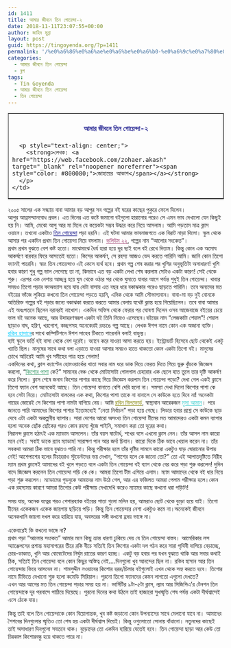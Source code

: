 ```yaml
---
id: 1411
title: আমার জীবনে তিন গোয়েন্দা-২
date: 2018-11-11T23:07:55+00:00
author: জাহিদ মুন্না
layout: post
guid: https://tingoyenda.org/?p=1411
permalink: '/%e0%a6%86%e0%a6%ae%e0%a6%be%e0%a6%b0-%e0%a6%9c%e0%a7%80%e0%a6%ac%e0%a6%a8%e0%a7%87-%e0%a6%a4%e0%a6%bf%e0%a6%a8-%e0%a6%97%e0%a7%8b%e0%a7%9f%e0%a7%87%e0%a6%a8%e0%a7%8d%e0%a6%a6%e0%a6%be-%e0%a7%a8/'
categories:
  - আমার জীবনে তিন গোয়েন্দা
  - ব্লগ
tags:
  - Tin Goyenda
  - আমার জীবনে তিন গোয়েন্দা
  - তিন গোয়েন্দা
---
```

<table border="1" style="border-collapse: collapse; width: 100%;">
  <tr>
    <td style="width: 100%;">
      <h4 style="text-align: center;">
        <span style="color: #333399;"><strong>আমার জীবনে তিন গোয়েন্দা-২</strong></span>
      </h4>
      
      <p style="text-align: center;">
        <strong>লেখক: <a href="https://web.facebook.com/zohaer.akash" target="_blank" rel="noopener noreferrer"><span style="color: #800080;">জোহায়ের আকাশ</span></a></strong>
      </p>
    </td>
  </tr>
</table>

২০০৫ সালের এক সন্ধ্যায় বাবা আমার বড় আপুর সব গল্পের বই ঘরের কাছের পুকুরে ফেলে দিলেন।  
আপুর আত্নসম্মানবোধ প্রবল। এত দিনের এত কষ্টে জমানো বইগুলো হারানোর পরেও সে এমন ভাব দেখালো যেন কিছুই হয় নি। আমি, মেঝো আপু আর মা মিলে যে কয়েকটা সম্ভব উদ্ধার করে নিয়ে আসলাম। আমি পড়তাম মাত্র ক্লাস ওয়ানে। তখনো একটাও <span style="color: #000080;"><a href="https://3goyenda.com/" style="color: #000080;">তিন গোয়েন্দা</a></span> পড়া হয়নি। এই ঘটনা আমার ভাবনাজগতে এক বিরাট নাড়া দিলো। স্কুল থেকে আসার পর একদিন প্রথম তিন গোয়েন্দা নিয়ে বসলাম। <span style="color: #993366;"><a href="https://3goyenda.com/review-volume-22/" style="color: #993366;">ভলিউম ২২</a></span>, গল্পের নাম &#8220;আলোর সংকেত&#8221;।  
প্রথম প্রথম বুঝতে বেশ কষ্ট হতো। মাঝেমাঝে ধৈর্য হারা হয়ে দূর ছাই বলে বই রেখে দিতাম। কিন্তু কোন এক অমোঘ আকর্ষণে বারবার ফিরে আসতেই হতো। কিসের আকর্ষণ, সে রহস্য আজও ভেদ করতে পারিনি আমি। জানি কোন তিগো ফ্যানই পারেনি। স্বয়ং তিন গোয়েন্দাও এই কেসে ব্যর্থ হবে। প্রথম গল্প শেষ করার পর খুশির অনুভূতিটা অসাধারণ! খুশি হবার কারণ শুধু গল্প ভাল লেগেছে তা না, কিভাবে এত বড় একটা লেখা শেষ করলাম সেটাও একটা কারণ! সেই থেকে শুরু। এরপর এক নেশায় আচ্ছন্ন হয়ে ঘুম থেকে ওঠার পর থেকে ঘুমাতে যাবার আগে পর্যন্ত শুধুই তিন গোয়েন্দা। খাবার সময়ও তিগো পড়ার বদঅভ্যাস হয়ে যায় যেটা বাসায় এত বছর ধরে বকাঝকার পরেও ছাড়তে পারিনি। তবে অন্যদের মত বইয়ের ভাঁজে লুকিয়ে কখনো তিন গোয়েন্দা পড়তে হয়নি, এদিক থেকে আমি সৌভাগ্যবান। বাবা-মা বড় দুই বোনকে অতিরিক্ত গল্পের বই পড়ার জন্যে বকাঝকা করতে করতে আমার বেলায় যথেষ্ট ক্লান্ত হয়ে গিয়েছিলেন। তবে বাবা আমার এই অধঃপতনে ছিলেন বরাবরই নাখোশ। একদিন অফিস থেকে ফেরার পর ঘোষণা দিলেন ওসব আজেবাজে বইয়ের চেয়ে ভাল বই অনেক আছে, আর উদাহরণস্বরূপ একটা বই তিনি নিয়েও এসেছেন।বইয়ের নাম &#8220;লেজকাটা শেয়াল&#8221;! শেয়াল ছাড়াও বাঘ, হরিণ, খরগোশ, কচ্ছপসহ অনেকেরই রংচঙে গল্প আছে। লেখক ঈশপ নামে কোন এক অজানা ব্যক্তি। <span style="color: #00ccff;"><a href="https://3goyenda.com/rokib-hasan/" style="color: #00ccff;">রকিব হাসানে</a></span>র সাথে কম্পিটিশনে ঈশপ সাহেব টিকতে পারেননি বলাই বাহুল্য।  
হাই স্কুলে ভর্তি হই বাসা থেকে বেশ দূরেই। ভ্যানে করে যাওয়া আসা করতে হয়। ইন্ট্রোভার্ট হিসেবে ছোট থেকেই একটু খ্যাতি ছিল। মানুষের সাথে কথা বলা এড়াতে যাওয়া আসার সময়ও হাতে থাকতো কোন একটা তিগো বই। মানুষের চোখে অচিরেই আমি খুব সমীহের পাত্র হয়ে গেলাম!  
একদিনের কথা, ক্লাস ক্যাপ্টেন হোমওয়ার্কের খাতা সবার নাম ধরে ডাক দিয়ে ফেরত দিতে গিয়ে ভুরু কুঁচকে জিজ্ঞেস করলো, &#8220;<span style="color: #339966;"><a href="https://3goyenda.com/kishor-pasha/" style="color: #339966;">কিশোর পাশা</a></span> কে?&#8221; সামনের বেঞ্চ থেকে মোটাসোটা গোলগাল চেহারার এক ছেলে হাত তুলে তার দৃষ্টি আকর্ষণ করে নিলো। ক্লাস শেষে জনাব কিশোর পাশার কাছে গিয়ে জিজ্ঞেস করলাম তিন গোয়েন্দা পড়ো? দেখা গেল একই ক্লাসে তিগো ফ্যান বেশ অনেকেই আছে। তিন গোয়েন্দা বানাতে বেশি দেরি হলো না। সমস্যা দেখা দিলো কিশোর পাশা কে হবে সেটা নিয়ে। মোটাসোটা বালকের এক কথা, কিশোর পাশা তাকে না বানালে সে কাউকে হতে দিবে না! অনেকটা গায়ের জোরেই সে কিশোর পাশা নামটা বাগিয়ে নেয়। আমি <span style="color: #808000;"><a href="https://3goyenda.com/robin-milford/" style="color: #808000;">রবিন মিলফোর্ড</a></span>, স্বাস্থ্যবান আরেকজন <span style="color: #33cccc;"><a href="https://3goyenda.com/musa-aman/" style="color: #33cccc;">মুসা আমান</a></span>। পরে জানতে পারি আমাদের কিশোর পাশার ইতোমধ্যেই &#8220;নেতা নির্বাচন&#8221; পড়া হয়ে গেছে। লিডার হবার প্রশ্নে সে কাউকে ছাড় দেবে এটা একটা অকল্পনীয় ব্যাপার। সারা দেশের আরো অসংখ্য তিন গোয়েন্দা টীমের মত আমাদেরও একটা কমন ব্যাপার হলো অনেক ছোঁক ছোঁকের পরও কোন রহস্য খুঁজে পাইনি, সমাধান করা তো দূরের কথা।  
নিরানন্দ ক্লাসে হঠাৎই এক ম্যাডাম আসলেন। তাঁর বয়স ষাটোর্ধ, শখের বসে এখনো ক্লাস নেন। তাঁর আসল নাম কারো মনে নেই। সবাই ডাকে র‍্যাব ম্যাডাম! সারাক্ষণ পান আর জর্দা চিবান। কারো দিকে ঠিক ভাবে খেয়াল করেন না। তাঁর সবকথা আমরা ঠিক ভাবে বুঝতও পারি না। কিন্তু পরীক্ষার হলে তাঁর দৃষ্টির সামনে কারো একটুও ঘাড় ঘোরানোর উপায় নেই! আশেপাশের হলের টিচাররাও স্টুডেন্টদের ভয় দেখান, &#8220;পাশের হলে কে জানো তো?&#8221; তো এই আপাতদৃষ্টিতে নিরীহ ম্যাম প্রথম ক্লাসেই আমাদের বই খুলে পড়তে বলে একটা তিন গোয়েন্দা বই ব্যাগ থেকে বের করে পড়া শুরু করলেন! দুদিন বাদে জিজ্ঞেস করলেন তিন গোয়েন্দা পড়ি কে কে। আমরা তিগো টীম এগিয়ে এলাম। ম্যাম আমাদের থেকে বই ধার নিয়ে পড়া শুরু করলেন। ম্যাডামের গুডবুকে আমাদের নাম উঠে গেল, আর এর ফজিলত আমরা পেলাম পরীক্ষার হলে।কোন এক রহস্যময় কারণে আমরা তিগোর কেউ পরীক্ষায় দেখাদেখি করেও ম্যামের কাছে কখনো ধরা পড়িনি!

সময় যায়, অনেক যত্নের পরও পেপারব্যাক বইয়ের পাতা গুলো মলিন হয়, আমরাও ছোট থেকে বুড়ো হয়ে যাই। তিগো টীমের একেকজন একেক জায়গায় ছড়িয়ে পড়ি। কিন্তু তিন গোয়েন্দার নেশা একটুও কমে না।অনেকেই জীবনে অনেকখানি জায়গা দখল করে হারিয়ে যায়, অবসরের সঙ্গী কখনো হ্রদয় ভাঙ্গে না।

একেবারেই কি কখনো ভাঙ্গে না?  
প্রথম পড়া &#8220;আলোর সংকেত&#8221; আমার মনে কিছু ভ্রান্ত ধারণা ঢুকিয়ে দেয় যে তিন গোয়েন্দা বাস্তব। আমেরিকার লস অ্যাঞ্জেলসের প্রশান্ত মহাসাগরের তীরে রকি বীচে সত্যিই তিন কিশোর একটা দল গঠন করে সারা পৃথিবী দাপিয়ে বেড়াচ্ছে, চোর-ডাকাত, খুনি আর বোম্বেটেদের নির্ঘুম রাতের কারণ হচ্ছে। একটু বড় হবার পর যখন বুঝতে থাকি আর সবার কথাই ঠিক, সত্যিই তিন গোয়েন্দা বলে কোন কিছুর অস্তিত্ব নেই&#8230;.দিনগুলো খুব আনন্দের ছিল না। রকিব হাসান আর তিন গোয়েন্দায় ফিরে আসবেন না। শামসুদ্দীন নওয়াবের কিশোর হরর/চিলার বইগুলোই এখন থেকে সহ্য করতে হবে। তিগোর নামে টিভিতে দেখানো শুরু হলো কমেডি সিরিয়াল। পুরনো তিগো ফ্যানদের কেমন লাগতো এগুলো দেখতে?  
এখন আর আগের মত তিন গোয়েন্দা পড়ার সময় হয় না। ভার্সিটির ৯টা-৫টা ক্লাস, ল্যাব আর সিজিপিএ&#8217;র টেনশন তিন গোয়েন্দাকে দূর পরবাসে পাঠিয়ে দিয়েছে। পুরনো দিনের কথা উঠলে তাই হাজারো সুখস্মৃতি শেষ পর্যন্ত একটা দীর্ঘশ্বাসেই এসে ঠেকে যায়।

কিন্তু তাই বলে তিন গোয়েন্দাকে কোন বিয়োগান্তক, খুব কষ্ট জড়ানো কোন উপন্যাসের সাথে মেলানো যাবে না। আমাদের শৈশবের দিনগুলোর স্মৃতিও তো শেষ হয় একটা দীর্ঘশ্বাস দিয়েই। কিন্তু ওগুলোতো সোনায় বাঁধানো। নতুনদের কাছেই তাই অসাধারণ দিনগুলো সযতনে থাক। বুড়োদের তো একদিন হারিয়ে যেতেই হবে। তিন গোয়েন্দা ছাড়া আর কেউ তো চিরকাল কিশোরবন্ধু হয়ে থাকতে পারে না।